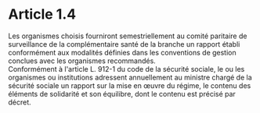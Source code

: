 # Article 1.4

  
Les organismes choisis fourniront semestriellement au comité paritaire de surveillance de la complémentaire santé de la branche un rapport établi conformément aux modalités définies dans les conventions de gestion conclues avec les organismes recommandés.   
Conformément à l'article L. 912-1 du code de la sécurité sociale, le ou les organismes ou institutions adressent annuellement au ministre chargé de la sécurité sociale un rapport sur la mise en œuvre du régime, le contenu des éléments de solidarité et son équilibre, dont le contenu est précisé par décret.

